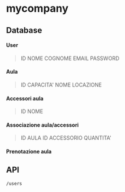 # mycompany

## Database

#### User
> ID
> NOME
> COGNOME
> EMAIL
> PASSWORD

#### Aula

> ID
> CAPACITA'
> NOME
> LOCAZIONE

#### Accessori aula

> ID
> NOME

#### Associazione aula/accessori

> ID AULA
> ID ACCESSORIO
> QUANTITA'

#### Prenotazione aula



## API
    /users



<!--stackedit_data:
eyJoaXN0b3J5IjpbLTExMDIzNzUyODQsOTYyMzkxODQzLDEzNz
MyODc3MjksMTEzNTcwNzgyNywtMTYyOTg1MDU2Nyw4MDY4NTMx
NzRdfQ==
-->